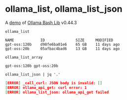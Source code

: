# ollama_list, ollama_list_json

A [demo](../README.md#demos) of [Ollama Bash Lib](https://github.com/attogram/ollama-bash-lib) v0.44.3

```
ollama_list
```
```
NAME            ID              SIZE     MODIFIED    
gpt-oss:120b    d98fe6ba01e6    65 GB    11 days ago    
gpt-oss:20b     05afbac4bad6    13 GB    11 days ago    
```

```
ollama_list_array
```
```
gpt-oss:120b gpt-oss:20b
```

```
ollama_list_json | jq '.'
```
```json
[ERROR] _call_curl: JSON body is invalid: []
[ERROR] ollama_api_get: curl error: 1
[ERROR] ollama_list_json: ollama_api_get failed
```
